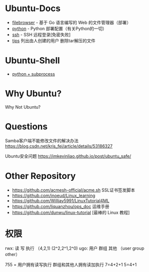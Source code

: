 # Ubuntu-Docs
- [filebrowser](./markdown/filebrowser.md) - 基于 Go 语言编写的 Web 的文件管理器（部署）
- [python](./markdown/python.md) - Python 部署配置（有关Python的一切）
- [ssh](./markdown/ssh.md) - SSH 远程登录[免密失败]
- [tips](./markdown/tips.md) 列出由人创建的用户 删除tar解压的文件

# Ubuntu-Shell
- [python + subprocess](./shell/shell.py)

# Why Ubuntu?
Why Not Ubuntu?

# Questions
Samba客户端不能修改文件的解决办法 <https://blog.csdn.net/kris_fei/article/details/53186327>

Ubuntu安全问题 <https://imkevinliao.github.io/post/ubuntu_safe/>
# Other Repository
- <https://github.com/acmesh-official/acme.sh> SSL证书签发脚本
- <https://github.com/inoeud/Linux_learning>
- <https://github.com/Willjay5991/LinuxTutorial4ML>
- <https://github.com/liquanzhou/ops_doc> 运维手册
- <https://github.com/dunwu/linux-tutorial> [最棒的 Linux 教程]
# 权限
rwx: 读 写 执行 （4,2,1) (2^2,2^1,2^0)
ugo: 用户 群组 其他 （user group other）

755 = 用户拥有读写执行 群组和其他人拥有读加执行 7=4+2+1 5=4+1
